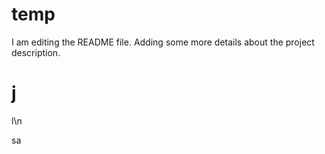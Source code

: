 # temp
I am editing the README file. Adding some more details about the project description.

# j
l\n

sa 
